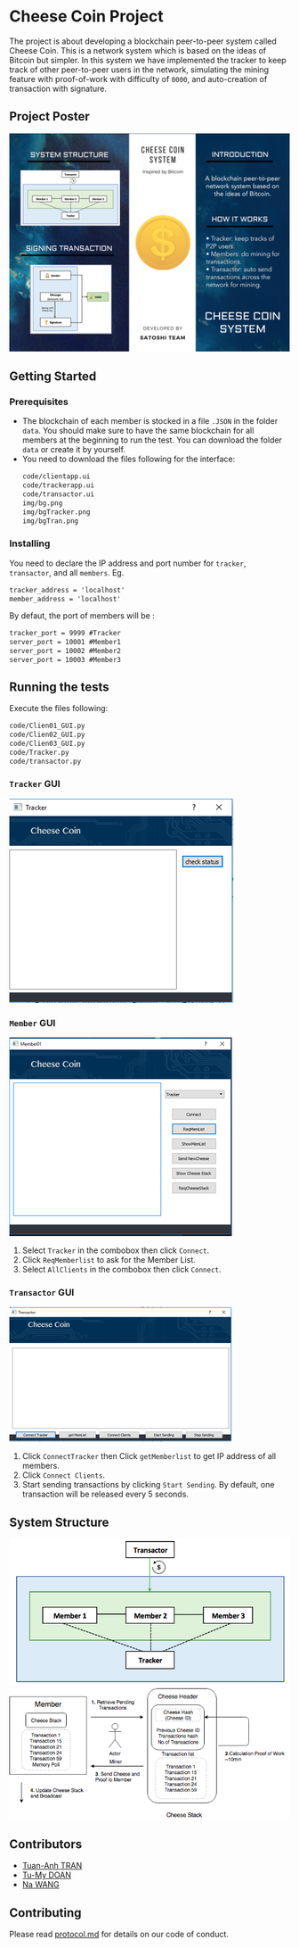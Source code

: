 # Cheese Coin Project

The project is about developing a blockchain peer-to-peer system called Cheese Coin. This is a network system which is based on the ideas of Bitcoin but simpler. 
In this system we have implemented the tracker to keep track of other peer-to-peer users in the network, simulating the mining feature with proof-of-work with difficulty of `0000`, and auto-creation of transaction with signature.  

## Project Poster
![](./img/cheesecoin_poster.png)

## Getting Started

### Prerequisites

- The blockchain of each member is stocked in a file `.JSON` in the folder `data`.
 You should make sure to have the same blockchain for all members at the beginning to run the test.
 You can download the folder `data` or create it by yourself. 
 - You need to download the files following for the interface:
     ```
    code/clientapp.ui
    code/trackerapp.ui
    code/transactor.ui
    img/bg.png
    img/bgTracker.png
    img/bgTran.png
     ```

### Installing

You need to declare the IP address and port number for `tracker`, `transactor`, and all `members`.
Eg.

```
tracker_address = 'localhost'
member_address = 'localhost'
```

By defaut, the port of members will be :

```
tracker_port = 9999 #Tracker
server_port = 10001 #Member1
server_port = 10002 #Member2
server_port = 10003 #Member3
```


## Running the tests
Execute the files following:
```
code/Clien01_GUI.py
code/Clien02_GUI.py
code/Clien03_GUI.py
code/Tracker.py
code/transactor.py
 ```
### `Tracker` GUI
![](./img/trackerGUI.PNG)
### `Member` GUI
![](./img/windows.PNG)
1. Select `Tracker` in the combobox then click `Connect`.
2. Click `ReqMemberlist` to ask for the Member List.
3. Select `AllClients` in the combobox then click `Connect`.
### `Transactor` GUI
![](./img/transactorGUI.PNG)
1. Click `ConnectTracker` then Click `getMemberlist` to get IP address of all members.
2. Click `Connect Clients`.
3. Start sending transactions by clicking `Start Sending`.
By default, one transaction will be released every 5 seconds.

## System Structure
![](./img/system_structure.png)
![](./img/cheese_stack.png)

## Contributors

* [Tuan-Anh TRAN](https://github.com/trantuananhvn93) 
* [Tu-My DOAN](https://github.com/doantumy) 
* [Na WANG](https://github.com/Nathaliewang) 

## Contributing

Please read [protocol.md](https://github.com/doantumy/Blockchain/edit/master/protocol.md) for details on our code of conduct.


